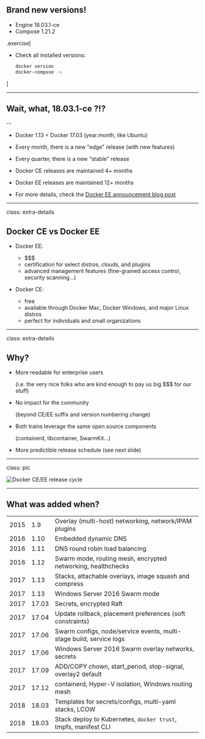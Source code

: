 ## Brand new versions!

- Engine 18.03.1-ce
- Compose 1.21.2

.exercise[

- Check all installed versions:
  ```bash
  docker version
  docker-compose -v
  ```

]

---

## Wait, what, 18.03.1-ce ?!?

--

- Docker 1.13 = Docker 17.03 (year.month, like Ubuntu)

- Every month, there is a new "edge" release (with new features)

- Every quarter, there is a new "stable" release

- Docker CE releases are maintained 4+ months

- Docker EE releases are maintained 12+ months

- For more details, check the [Docker EE announcement blog post](https://blog.docker.com/2017/03/docker-enterprise-edition/)

---

class: extra-details

## Docker CE vs Docker EE

- Docker EE:

  - $$$
  - certification for select distros, clouds, and plugins
  - advanced management features (fine-grained access control, security scanning...)

- Docker CE:

  - free
  - available through Docker Mac, Docker Windows, and major Linux distros
  - perfect for individuals and small organizations

---

class: extra-details

## Why?

- More readable for enterprise users

  (i.e. the very nice folks who are kind enough to pay us big $$$ for our stuff)

- No impact for the community

  (beyond CE/EE suffix and version numbering change)

- Both trains leverage the same open source components

  (containerd, libcontainer, SwarmKit...)

- More predictible release schedule (see next slide)

---

class: pic

![Docker CE/EE release cycle](images/docker-ce-ee-lifecycle.png)

---

## What was added when?

||||
| ---- | ----- | --- |
| 2015 |  1.9  | Overlay (multi-host) networking, network/IPAM plugins
| 2016 |  1.10 | Embedded dynamic DNS
| 2016 |  1.11 | DNS round robin load balancing
| 2016 |  1.12 | Swarm mode, routing mesh, encrypted networking, healthchecks
| 2017 |  1.13 | Stacks, attachable overlays, image squash and compress
| 2017 |  1.13 | Windows Server 2016 Swarm mode
| 2017 | 17.03 | Secrets, encrypted Raft
| 2017 | 17.04 | Update rollback, placement preferences (soft constraints)
| 2017 | 17.06 | Swarm configs, node/service events, multi-stage build, service logs
| 2017 | 17.06 | Windows Server 2016 Swarm overlay networks, secrets
| 2017 | 17.09 | ADD/COPY chown, start\_period, stop-signal, overlay2 default
| 2017 | 17.12 | containerd, Hyper-V isolation, Windows routing mesh
| 2018 | 18.03 | Templates for secrets/configs, multi-yaml stacks, LCOW
| 2018 | 18.03 | Stack deploy to Kubernetes, `docker trust`, tmpfs, manifest CLI
